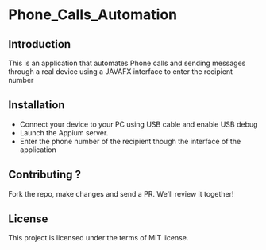 # Phone_Calls_Automation

## Introduction

This is an application that automates Phone calls and sending messages through a real device using a JAVAFX interface to enter the recipient number

## Installation

+ Connect your device to your PC using USB cable and enable USB debug
+ Launch the Appium server.
+ Enter the phone number of the recipient though the interface of the application




## Contributing ?

Fork the repo, make changes and send a PR. We'll review it together!

## License

This project is licensed under the terms of MIT license.
